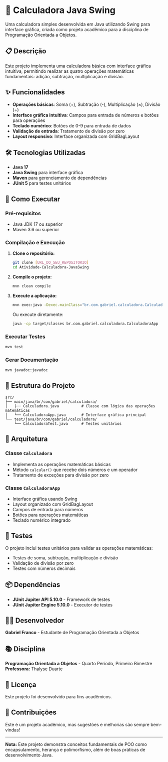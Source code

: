 # 🧮 Calculadora Java Swing

Uma calculadora simples desenvolvida em Java utilizando Swing para interface gráfica, criada como projeto acadêmico para a disciplina de Programação Orientada a Objetos.

## 📋 Descrição

Este projeto implementa uma calculadora básica com interface gráfica intuitiva, permitindo realizar as quatro operações matemáticas fundamentais: adição, subtração, multiplicação e divisão.

## ✨ Funcionalidades

- **Operações básicas**: Soma (+), Subtração (-), Multiplicação (×), Divisão (÷)
- **Interface gráfica intuitiva**: Campos para entrada de números e botões para operações
- **Teclado numérico**: Botões de 0-9 para entrada de dados
- **Validação de entrada**: Tratamento de divisão por zero
- **Layout responsivo**: Interface organizada com GridBagLayout

## 🛠️ Tecnologias Utilizadas

- **Java 17**
- **Java Swing** para interface gráfica
- **Maven** para gerenciamento de dependências
- **JUnit 5** para testes unitários

## 🚀 Como Executar

### Pré-requisitos
- Java JDK 17 ou superior
- Maven 3.6 ou superior

### Compilação e Execução

1. **Clone o repositório:**
   ```bash
   git clone [URL_DO_SEU_REPOSITORIO]
   cd Atividade-Calculadora-JavaSwing
   ```

2. **Compile o projeto:**
   ```bash
   mvn clean compile
   ```

3. **Execute a aplicação:**
   ```bash
   mvn exec:java -Dexec.mainClass="br.com.gabriel.calculadora.CalculadoraApp"
   ```

   Ou execute diretamente:
   ```bash
   java -cp target/classes br.com.gabriel.calculadora.CalculadoraApp
   ```

### Executar Testes
```bash
mvn test
```

### Gerar Documentação
```bash
mvn javadoc:javadoc
```

## 📁 Estrutura do Projeto

```
src/
├── main/java/br/com/gabriel/calculadora/
│   ├── Calculadora.java          # Classe com lógica das operações matemáticas
│   └── CalculadoraApp.java       # Interface gráfica principal
└── test/java/br/com/gabriel/calculadora/
    └── CalculadoraTest.java      # Testes unitários
```

## 🔧 Arquitetura

### Classe `Calculadora`
- Implementa as operações matemáticas básicas
- Método `calcular()` que recebe dois números e um operador
- Tratamento de exceções para divisão por zero

### Classe `CalculadoraApp`
- Interface gráfica usando Swing
- Layout organizado com GridBagLayout
- Campos de entrada para números
- Botões para operações matemáticas
- Teclado numérico integrado

## 🧪 Testes

O projeto inclui testes unitários para validar as operações matemáticas:
- Testes de soma, subtração, multiplicação e divisão
- Validação de divisão por zero
- Testes com números decimais

## 📦 Dependências

- **JUnit Jupiter API 5.10.0** - Framework de testes
- **JUnit Jupiter Engine 5.10.0** - Executor de testes

## 👨‍💻 Desenvolvedor

**Gabriel Franco** - Estudante de Programação Orientada a Objetos

## 📚 Disciplina

**Programação Orientada a Objetos** - Quarto Período, Primeiro Bimestre  
**Professora:** Thalyse Duarte

## 📝 Licença

Este projeto foi desenvolvido para fins acadêmicos.

## 🤝 Contribuições

Este é um projeto acadêmico, mas sugestões e melhorias são sempre bem-vindas!

---

**Nota:** Este projeto demonstra conceitos fundamentais de POO como encapsulamento, herança e polimorfismo, além de boas práticas de desenvolvimento Java. 
